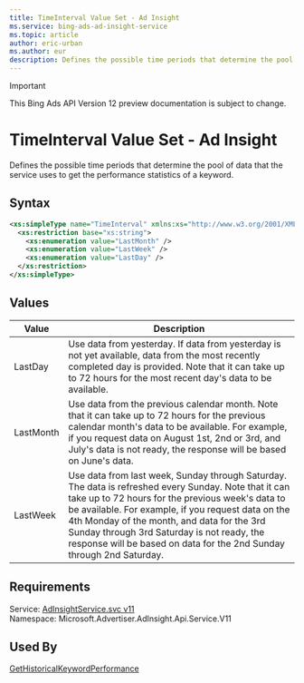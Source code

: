 ```yaml
---
title: TimeInterval Value Set - Ad Insight
ms.service: bing-ads-ad-insight-service
ms.topic: article
author: eric-urban
ms.author: eur
description: Defines the possible time periods that determine the pool of data that the service uses to get the performance statistics of a keyword.
---
```

> [!IMPORTANT]
> This Bing Ads API Version 12 preview documentation is subject to change.

# TimeInterval Value Set - Ad Insight
Defines the possible time periods that determine the pool of data that the service uses to get the performance statistics of a keyword.

## Syntax
```xml
<xs:simpleType name="TimeInterval" xmlns:xs="http://www.w3.org/2001/XMLSchema">
  <xs:restriction base="xs:string">
    <xs:enumeration value="LastMonth" />
    <xs:enumeration value="LastWeek" />
    <xs:enumeration value="LastDay" />
  </xs:restriction>
</xs:simpleType>
```

## <a name="values"></a>Values

|Value|Description|
|-----------|---------------|
|<a name="lastday"></a>LastDay|Use data from yesterday. If data from yesterday is not yet available, data from the most recently completed day is provided. Note that it can take up to 72 hours for the most recent day's data to be available.|
|<a name="lastmonth"></a>LastMonth|Use data from the previous calendar month. Note that it can take up to 72 hours for the previous calendar month's data to be available. For example, if you request data on August 1st, 2nd or 3rd, and July's data is not ready, the response will be based on June's data.|
|<a name="lastweek"></a>LastWeek|Use data from last week, Sunday through Saturday. The data is refreshed every Sunday. Note that it can take up to 72 hours for the previous week's data to be available. For example, if you request data on the 4th Monday of the month, and data for the 3rd Sunday through 3rd Saturday is not ready, the response will be based on data for the 2nd Sunday through 2nd Saturday.|

## Requirements
Service: [AdInsightService.svc v11](https://adinsight.api.bingads.microsoft.com/Api/Advertiser/AdInsight/v11/AdInsightService.svc)  
Namespace: Microsoft.Advertiser.AdInsight.Api.Service.V11  

## Used By
[GetHistoricalKeywordPerformance](gethistoricalkeywordperformance.md)  
